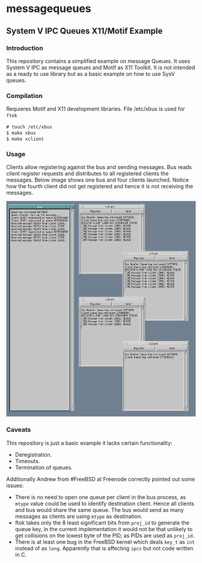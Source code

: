 # messagequeues 
## System V IPC Queues X11/Motif Example

### Introduction

This repository contains a simplified example on message Queues.
It uses System V IPC as message queues and Motif as X11 Toolkit.
It is not intended as a ready to use library but as a basic example on how to use SysV queues.

### Compilation

Requieres Motif and X11 development libraries. File /etc/xbus is used for `ftok`

```
# touch /etc/xbus
$ make xbus
$ make xclient
```

### Usage

Clients allow registering against the bus and sending messages.
Bus reads client register requests and distributes to all registered clients the messages.
Below image shows one bus and four clients launched. Notice how the fourth client did not get registered and hence it is not receiving the messages.

![Screenshot](/messagequeues_screenshot.png?raw=true "Screenshot")

### Caveats

This repository is just a basic example it lacks certain functionality:
- Deregistration.
- Timeouts.
- Termination of queues.

Additionally Andrew from #FreeBSD at Freenode correctly pointed out some issues:
- There is no need to open one queue per client in the bus process, as `mtype` value could be used to identify destination client. Hence all clients and bus would share the same queue. The bus would send as many messages as clients are using `mtype` as destination.
- ftok takes only the 8 least significant bits from `proj_id` to generate the queue key, in the current implementation it would not be that unlikely to get collisions on the lowest byte of the PID, as PIDs are used as `proj_id`.
- There is at least one bug in the FreeBSD kernel which deals `key_t` as `int` instead of as `long`. Apparently that is affecting `ipcs` but not code written in C.

